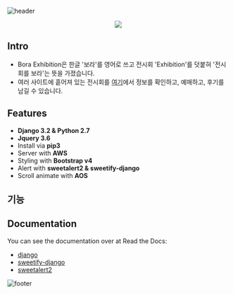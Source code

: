 
![header](https://capsule-render.vercel.app/api?type=waving&color=auto0:EEFF00,100:aaaaaa&height=300&section=header&text=BoraExhibition&fontSize=90&animation=fadeIn&fontAlignY=38&)
<p align='center'>
  <a href="http://3.38.152.216:8000/bora/main">
    <img src="https://img.shields.io/badge/GO%20SITE%20-%23F7DF1E.svg?&style=for-the-badge&&logoColor=(#dd0e61)"/>
  </a>
</p>

## Intro
- Bora Exhibition은 한글 '보라'를 영어로 쓰고 전시회 'Exhibition'를 덧붙혀 '전시회를 보라'는 뜻을 가졌습니다.
- 여러 사이트에 흩어져 있는 전시회를 <a href="http://3.38.152.216:8000/bora/main">여기</a>에서 정보를 확인하고, 예매하고, 후기를 남길 수 있습니다.

## Features
- **Django 3.2 & Python 2.7**
- **Jquery 3.6**
- Install via **pip3**
- Server with **AWS**
- Styling with **Bootstrap v4**
- Alert with **sweetalert2 & sweetify-django**
- Scroll animate with **AOS**


## 기능




## Documentation
You can see the documentation over at Read the Docs:
<br>
- <a href="">django</a>
- <a href="https://github.com/Atrox/sweetify-django">sweetify-django</a>
- <a href="https://sweetalert2.github.io/">sweetalert2</a>


![footer](https://capsule-render.vercel.app/api?section=footer&type=waving&color=auto0:EEFF00,100:aaaaaa&height=300)
